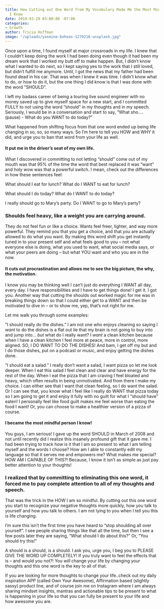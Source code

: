 ```yaml
---
title: How Cutting out One Word from My Vocabulary Made Me the Most Mindful Person
  I Know
date: 2019-03-29 03:00:00 -07:00
categories:
- Growth
author: Tricia Huffman
image: "/uploads/yasmine-boheas-1279216-unsplash.jpg"
---
```


Once upon a time, I found myself at major crossroads in my life.  I knew that I couldn’t keep doing the work I had been doing even though it had been my dream work that I worked my butt off to make happen. But, I didn’t know what I wanted to do next, so I kept saying yes to the work that I still loved, but didn’t fulfill me anymore. Until, I got the news that my father had been found dead in his car. That was when I knew it was time. I didn’t know what to do, or how to do it, but the one thing I did know is that I was done with the word “SHOULD”. 

I left my badass career of being a touring live sound engineer with no money saved up to give myself space for a new start, and I committed FULLY to not using the word “should” in my thoughts and in my speech. Seriously, I would be in a conversation and start to say, “What sho…. (pause) - What do you WANT to do today?”

What happened from shifting focus from that one word ended up being life changing in so, so, so many ways. So I’m here to tell you HOW and WHY it did, and urge you to ban that word from your life as well. 

#### It put me in the driver’s seat of my own life. 

What I discovered in committing to not letting “should” come out of my mouth was that 95% of the time the word that best replaced it was “want” and holy wow was that a powerful switch. I mean, check out the differences in how these sentences feel:

What should I eat for lunch?
What do I WANT to eat for lunch?

What should I do today?
What do I WANT to do today?

I really should go to Mary’s party. 
Do I WANT to go to Mary’s party?

### Shoulds feel heavy, like a weight you are carrying around. 

They do not feel fun or like a choice. Wants feel freer, lighter, and way more powerful. They remind you that you get a choice, and that you are actually allowed to do what you want. By making this word shift you get instantly tuned in to your present self and what feels good to you – not what everyone else is doing, what you used to want, what social media says, or what your peers are doing – but what YOU want and who you are in the now. 

#### It cuts out procrastination and allows me to see the big picture, the why, the motivation.

I know you may be thinking well I can’t just do everything I WANT all day, every day. I have responsibilities and I have to get things done! I get it. I got you. Another way that cutting the shoulds out worked magic for me was in breaking things down so that I could either get to a WANT and then be motivated to dive in – or to show me, yep, that’s not right for me.

Let me walk you through some examples:

“I should really do the dishes.”
I am not one who enjoys cleaning so saying I _want_ to do the dishes is a flat out lie that my brain is not going to buy into and jump into… _but_ what do I really want? I _want_ a clean kitchen because when I have a clean kitchen I feel more at peace, more in control, more aligned. SO, I DO WANT TO DO THE DISHES!
And bam, I get off my but and I do those dishes, put on a podcast or music, and enjoy getting the dishes done.  

“I should eat a salad.”
I really don’t want a salad, I want pizza so let me look deeper.  When I eat this salad I feel clean and clear and have energy for the rest of the day.  When I eat the pizza that I am craving I feel bloated and heavy, which often results in being unmotivated. And from there I make my choice. I can either see that I want that clean feeling, so I do want the salad. Or I can see that, you know what I feel like I really do WANT that pizza today so I am going to get it and enjoy it fully with no guilt for what I “should have” eaten! I personally feel like food guilt makes me feel worse than eating the food I want! Or, you can choose to make a healthier version of a pizza of course. 

#### I became the most mindful person I know!
You guys, I am serious! I gave up the word SHOULD in March of 2008 and not until recently did I realize this insanely profound gift that it gave me. I had been trying to track how is it that I am so present to what I am telling myself and the words I choose? How am I able to constantly edit my language so that it serves me and empowers me? What makes me special? HOW AM I CAPABLE OF THIS?! Because, I know it isn’t as simple as just pay better attention to your thoughts!

### I realized that by committing to eliminating this one word, it forced me to pay complete attention to all of my thoughts and speech. 

That was the trick in the HOW I am so mindful. By cutting out this one word you start to recognize your negative thoughts more quickly, how you talk to yourself and how you talk to others. I am not lying to you when I tell you this is life changing. 

I’m sure this isn’t the first time you have heard to “stop shoulding all over yourself”. I see people sharing things like that all the time, but then I see a few posts later they are saying, “What should I do about this?” Or, “You should try this!”

A should is a should, is a should. I ask you, urge you, I beg you to PLEASE GIVE THE WORD UP COMPLETELY! If you truly want to feel the effects that is – and would you not?! You _will_ change your life by changing your thoughts and this one word is the key to all of that. 

If you are looking for more thoughts to change your life..check out my daily inspiration APP (called Own Your Awesome), Affirmation based (slightly sassy) product line, and of course join me on Instagram where I am always sharing mindset insights, mantras and actionable tips to be present to what is happening in your life so that you can fully be present to your life and how awesome you are. 
